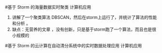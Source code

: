 #基于 Storm 的海量数据实时聚类  计算机应用
1. 讲解了一个聚类算法 DBSCAN，然后在storm上运行了，并统计了算法的性能和分析 。
2. 缺点：无营养的文章 ，没有创新，只是基于storm跑了一个算法，而且也是很小规模的

#基于 Storm 的云计算在自动清分系统中的实时数据处理应用 计算机应用
